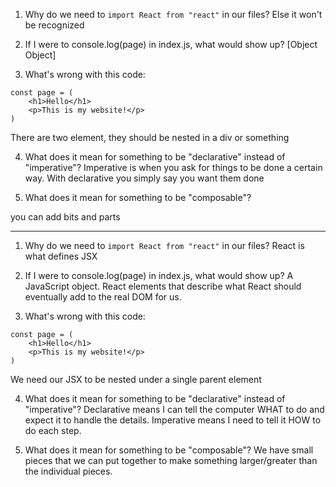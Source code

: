 1. Why do we need to `import React from "react"` in our files?
Else it won't be recognized

2. If I were to console.log(page) in index.js, what would show up?
[Object Object]

3. What's wrong with this code:
```
const page = (
    <h1>Hello</h1>
    <p>This is my website!</p>
)
```
There are two element, they should be nested in a div or something

4. What does it mean for something to be "declarative" instead of "imperative"?
Imperative is when you ask for things to be done a certain way. With declarative you simply say you want them done

5. What does it mean for something to be "composable"?

you can add bits and parts




____


1. Why do we need to `import React from "react"` in our files?
React is what defines JSX

2. If I were to console.log(page) in index.js, what would show up?
A JavaScript object. React elements that describe what React should
eventually add to the real DOM for us.

3. What's wrong with this code:
```
const page = (
    <h1>Hello</h1>
    <p>This is my website!</p>
)
```
We need our JSX to be nested under a single parent element

4. What does it mean for something to be "declarative" instead of "imperative"?
Declarative means I can tell the computer WHAT to do 
and expect it to handle the details. Imperative means I need
to tell it HOW to do each step.

5. What does it mean for something to be "composable"?
We have small pieces that we can put together to make something
larger/greater than the individual pieces.